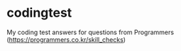 # codingtest
My coding test answers for questions from Programmers (https://programmers.co.kr/skill_checks)
